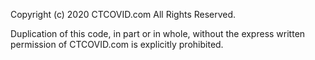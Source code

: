 Copyright (c) 2020 CTCOVID.com
All Rights Reserved.

Duplication of this code, in part or in whole, without the express written permission of CTCOVID.com is explicitly prohibited.
